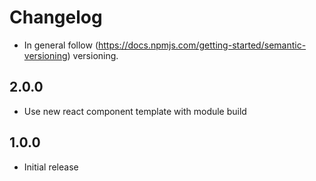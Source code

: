 # Changelog

* In general follow (https://docs.npmjs.com/getting-started/semantic-versioning) versioning.

## <next>

## 2.0.0
* Use new react component template with module build

## 1.0.0
* Initial release
